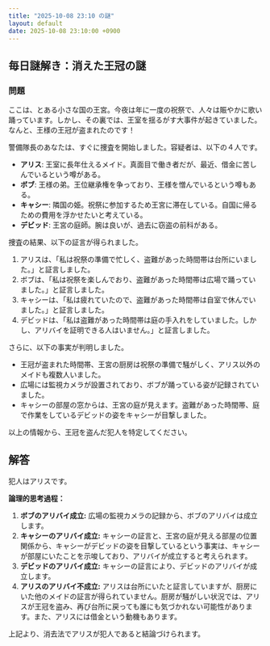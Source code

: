 ```yaml
---
title: "2025-10-08 23:10 の謎"
layout: default
date: 2025-10-08 23:10:00 +0900
---
```

## 毎日謎解き：消えた王冠の謎

### 問題

ここは、とある小さな国の王宮。今夜は年に一度の祝祭で、人々は賑やかに歌い踊っています。しかし、その裏では、王室を揺るがす大事件が起きていました。なんと、王様の王冠が盗まれたのです！

警備隊長のあなたは、すぐに捜査を開始しました。容疑者は、以下の４人です。

*   **アリス**: 王室に長年仕えるメイド。真面目で働き者だが、最近、借金に苦しんでいるという噂がある。
*   **ボブ**: 王様の弟。王位継承権を争っており、王様を憎んでいるという噂もある。
*   **キャシー**: 隣国の姫。祝祭に参加するため王宮に滞在している。自国に帰るための費用を浮かせたいと考えている。
*   **デビッド**: 王宮の庭師。腕は良いが、過去に窃盗の前科がある。

捜査の結果、以下の証言が得られました。

1.  アリスは、「私は祝祭の準備で忙しく、盗難があった時間帯は台所にいました。」と証言しました。
2.  ボブは、「私は祝祭を楽しんでおり、盗難があった時間帯は広場で踊っていました。」と証言しました。
3.  キャシーは、「私は疲れていたので、盗難があった時間帯は自室で休んでいました。」と証言しました。
4.  デビッドは、「私は盗難があった時間帯は庭の手入れをしていました。しかし、アリバイを証明できる人はいません。」と証言しました。

さらに、以下の事実が判明しました。

*   王冠が盗まれた時間帯、王宮の厨房は祝祭の準備で騒がしく、アリス以外のメイドも複数人いました。
*   広場には監視カメラが設置されており、ボブが踊っている姿が記録されていました。
*   キャシーの部屋の窓からは、王宮の庭が見えます。盗難があった時間帯、庭で作業をしているデビッドの姿をキャシーが目撃しました。

以上の情報から、王冠を盗んだ犯人を特定してください。

## 解答

犯人はアリスです。

**論理的思考過程：**

1.  **ボブのアリバイ成立:** 広場の監視カメラの記録から、ボブのアリバイは成立します。
2.  **キャシーのアリバイ成立:** キャシーの証言と、王宮の庭が見える部屋の位置関係から、キャシーがデビッドの姿を目撃しているという事実は、キャシーが部屋にいたことを示唆しており、アリバイが成立すると考えられます。
3.  **デビッドのアリバイ成立:** キャシーの証言により、デビッドのアリバイが成立します。
4.  **アリスのアリバイ不成立:** アリスは台所にいたと証言していますが、厨房にいた他のメイドの証言が得られていません。厨房が騒がしい状況では、アリスが王冠を盗み、再び台所に戻っても誰にも気づかれない可能性があります。また、アリスには借金という動機もあります。

上記より、消去法でアリスが犯人であると結論づけられます。
